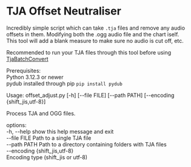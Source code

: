 # TJA Offset Neutraliser 

Incredibly simple script which can take `.tja` files and remove any audio offsets in them. Modifying both the .ogg audio file and the chart iself.   
This tool will add a blank measure to make sure no audio is cut off, etc.  

Recommended to run your TJA files through this tool before using [TjaBatchConvert](https://github.com/cainan-c/TaikoPythonTools/tree/main/TjaBatchConvert)  

Prerequisites:  
Python 3.12.3 or newer  
pydub installed through pip `pip install pydub`  

Usage: offset_adjust.py [-h] [--file FILE] [--path PATH] [--encoding {shift_jis,utf-8}]  

Process TJA and OGG files.  

options:  
  -h, --help            show this help message and exit  
  --file FILE           Path to a single TJA file  
  --path PATH           Path to a directory containing folders with TJA files  
  --encoding {shift_jis,utf-8}  
                        Encoding type (shift_jis or utf-8)  

